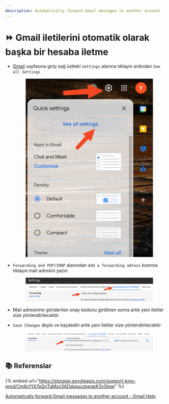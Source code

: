 ```yaml
---
description: Automatically forward Gmail messages to another account
---
```


# ⏩ Gmail iletilerini otomatik olarak başka bir hesaba iletme

*   [Gmail](https://mail.google.com/mail) sayfasına girip sağ üstteki `Settings` alanına tıklayın ardından `See all Settings`



    <figure><img src="../.gitbook/assets/image (5).png" alt=""><figcaption></figcaption></figure>
*   `Forwarding and POP/IMAP` alanından `Add a forwarding adress` kısmına tıklayın mail adresini yazın



    <figure><img src="../.gitbook/assets/image.png" alt=""><figcaption></figcaption></figure>
* Mail adresinine gönderilen onay kodunu girdikten sonra artık yeni iletiler size yönlendirilecektir
*   `Save Changes` deyin ve kaydedin artık yeni iletiler size yönlendirilecektir



    <figure><img src="../.gitbook/assets/image (1).png" alt=""><figcaption></figcaption></figure>

## 📚 Referenslar

{% embed url="https://storage.googleapis.com/support-kms-prod/Cm6cYtX7pQvTaMzx3ADskquczoegpK3vShee" %}

[Automatically forward Gmail messages to another account - Gmail Help](https://support.google.com/mail/answer/10957?hl=en#zippy=,turn-automatic-forwarding-on-or-off)
